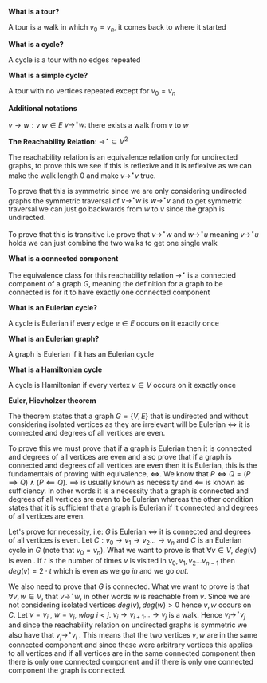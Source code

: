 	
**What is a tour?**

A tour is a walk in which $v_{0} = v_{n}$, it comes back to where it started

**What is a cycle?**

A cycle is a tour with no edges repeated 

**What is a simple cycle?**

A tour with no vertices repeated except for $v_{0} = v_{n}$ 

**Additional notations**

$v \rightarrow w: v$ $w \in E$ 
$v \rightarrow ^{\star} w:$ there exists a walk from $v$ to $w$

**The Reachability Relation**: $\rightarrow ^{\star} \subseteq V^{2}$ 

The reachability relation is an equivalence relation only for undirected graphs, to prove this we see if this is reflexive and it is reflexive as we can make the walk length 0 and make $v \rightarrow ^{\star} v$ true. 

To prove that this is symmetric since we are only considering undirected graphs the symmetric traversal of $v \rightarrow ^{\star} w$ is $w \rightarrow ^{\star} v$ and to get symmetric traversal we can just go backwards from $w$ to $v$ since the graph is undirected.  

To prove that this is transitive i.e prove that $v \rightarrow ^{\star} w$ and $w \rightarrow ^{\star} u$ meaning $v \rightarrow ^{\star} u$ holds we can just combine the two walks to get one single walk

**What is a connected component**

The equivalence class for this reachability relation $\rightarrow ^{\star}$ is a  connected component of a graph $G$, meaning the definition for a graph to be connected is for it to have exactly one connected component

**What is an Eulerian cycle?**

A cycle is Eulerian if every edge $e \in E$ occurs on it exactly once

**What is an Eulerian graph?**

A graph is Eulerian if it has an Eulerian cycle

**What is a Hamiltonian cycle**

A cycle is Hamiltonian if every vertex $v \in V$ occurs on it exactly once

**Euler, Hievholzer theorem**

The theorem states that a graph $G = \{V,E\}$ that is undirected and without considering isolated vertices as they are irrelevant will be Eulerian $\iff$  it is connected and degrees of all vertices are even. 

To prove this we must prove that if a graph is Eulerian then it is connected and degrees of all vertices are even and also prove that if a graph is connected and degrees of all vertices are even then it is Eulerian, this is the fundamentals of proving with equivalence, $\iff$. We know that $P \iff Q = (P \implies Q) \land (P \impliedby Q)$. $\implies$ is usually known as necessity and $\impliedby$ is known as sufficiency. In other words it is a necessity that a graph is connected and degrees of all vertices are even to be Eulerian whereas the other condition states that it is sufficient that a graph is Eulerian if it connected and degrees of all vertices are even. 

Let's prove for necessity, i.e: $G$ is Eulerian $\iff$ it is connected and degrees of all vertices is even.
Let $C: v_{0} \rightarrow v_{1} \rightarrow v_{2} ... \rightarrow v_{n}$ and $C$ is an Eulerian cycle in $G$ (note that $v_{0} = v_{n}$). What we want to prove is that $\forall v \in V$, $deg(v)$ is even . If $t$ is the number of times $v$ is visited in $v_{0}, v_{1}, v_{2} ... v_{n-1}$ then $deg(v) = 2 \cdot t$  which is even as we go $in$ and we go $out$. 

We also need to prove that $G$ is connected. What we want to prove is that $\forall v,w \in V$, that $v \rightarrow^{\star} w$, in other words $w$ is reachable from $v$. Since we are not considering isolated vertices $deg(v), deg(w) > 0$ hence $v,w$ occurs on $C$. Let $v = v_{i}$ , $w = v_{j}$, $wlog$ $i < j$. $v_{i} \rightarrow v_{i+1}... \rightarrow v_{j}$ is a walk. Hence $v_{i} \rightarrow^{\star} v_{j}$ and since the reachability relation on undirected graphs is symmetric we also have that $v_{j} \rightarrow^{\star} v_{i}$ . This means that the two vertices $v,w$ are in the same connected component and since these were arbitrary vertices this applies to all vertices and if all vertices are in the same connected component then there is only one connected component and if there is only one connected component the graph is connected. 


